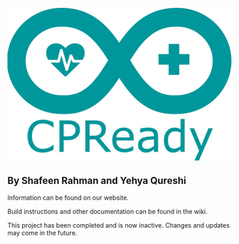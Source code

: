 ![CPReady Logo](docs/images/logo.jpg)
## By Shafeen Rahman and Yehya Qureshi

Information can be found on our website.

Build instructions and other documentation can be found in the wiki.

This project has been completed and is now inactive. Changes and updates may come in the future.
